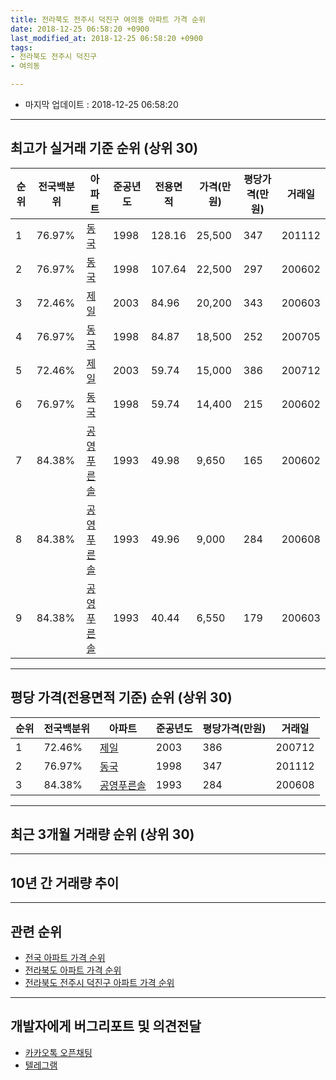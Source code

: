```yaml
---
title: 전라북도 전주시 덕진구 여의동 아파트 가격 순위
date: 2018-12-25 06:58:20 +0900
last_modified_at: 2018-12-25 06:58:20 +0900
tags:
- 전라북도 전주시 덕진구
- 여의동

---
```


* 마지막 업데이트 : 2018-12-25 06:58:20

---

## 최고가 실거래 기준 순위 (상위 30)


|순위|전국백분위|아파트|준공년도|전용면적|가격(만원)|평당가격(만원)|거래일|
|---|---|---|---|---|---|---|---|
|1|76.97%|[동국](https://search.naver.com/search.naver?query=%EC%A0%84%EB%9D%BC%EB%B6%81%EB%8F%84+%EC%A0%84%EC%A3%BC%EC%8B%9C+%EB%8D%95%EC%A7%84%EA%B5%AC+%EC%97%AC%EC%9D%98%EB%8F%99+%EB%8F%99%EA%B5%AD)|1998|128.16|25,500|347|201112|
|2|76.97%|[동국](https://search.naver.com/search.naver?query=%EC%A0%84%EB%9D%BC%EB%B6%81%EB%8F%84+%EC%A0%84%EC%A3%BC%EC%8B%9C+%EB%8D%95%EC%A7%84%EA%B5%AC+%EC%97%AC%EC%9D%98%EB%8F%99+%EB%8F%99%EA%B5%AD)|1998|107.64|22,500|297|200602|
|3|72.46%|[제일](https://search.naver.com/search.naver?query=%EC%A0%84%EB%9D%BC%EB%B6%81%EB%8F%84+%EC%A0%84%EC%A3%BC%EC%8B%9C+%EB%8D%95%EC%A7%84%EA%B5%AC+%EC%97%AC%EC%9D%98%EB%8F%99+%EC%A0%9C%EC%9D%BC)|2003|84.96|20,200|343|200603|
|4|76.97%|[동국](https://search.naver.com/search.naver?query=%EC%A0%84%EB%9D%BC%EB%B6%81%EB%8F%84+%EC%A0%84%EC%A3%BC%EC%8B%9C+%EB%8D%95%EC%A7%84%EA%B5%AC+%EC%97%AC%EC%9D%98%EB%8F%99+%EB%8F%99%EA%B5%AD)|1998|84.87|18,500|252|200705|
|5|72.46%|[제일](https://search.naver.com/search.naver?query=%EC%A0%84%EB%9D%BC%EB%B6%81%EB%8F%84+%EC%A0%84%EC%A3%BC%EC%8B%9C+%EB%8D%95%EC%A7%84%EA%B5%AC+%EC%97%AC%EC%9D%98%EB%8F%99+%EC%A0%9C%EC%9D%BC)|2003|59.74|15,000|386|200712|
|6|76.97%|[동국](https://search.naver.com/search.naver?query=%EC%A0%84%EB%9D%BC%EB%B6%81%EB%8F%84+%EC%A0%84%EC%A3%BC%EC%8B%9C+%EB%8D%95%EC%A7%84%EA%B5%AC+%EC%97%AC%EC%9D%98%EB%8F%99+%EB%8F%99%EA%B5%AD)|1998|59.74|14,400|215|200602|
|7|84.38%|[공영푸른솔](https://search.naver.com/search.naver?query=%EC%A0%84%EB%9D%BC%EB%B6%81%EB%8F%84+%EC%A0%84%EC%A3%BC%EC%8B%9C+%EB%8D%95%EC%A7%84%EA%B5%AC+%EC%97%AC%EC%9D%98%EB%8F%99+%EA%B3%B5%EC%98%81%ED%91%B8%EB%A5%B8%EC%86%94)|1993|49.98|9,650|165|200602|
|8|84.38%|[공영푸른솔](https://search.naver.com/search.naver?query=%EC%A0%84%EB%9D%BC%EB%B6%81%EB%8F%84+%EC%A0%84%EC%A3%BC%EC%8B%9C+%EB%8D%95%EC%A7%84%EA%B5%AC+%EC%97%AC%EC%9D%98%EB%8F%99+%EA%B3%B5%EC%98%81%ED%91%B8%EB%A5%B8%EC%86%94)|1993|49.96|9,000|284|200608|
|9|84.38%|[공영푸른솔](https://search.naver.com/search.naver?query=%EC%A0%84%EB%9D%BC%EB%B6%81%EB%8F%84+%EC%A0%84%EC%A3%BC%EC%8B%9C+%EB%8D%95%EC%A7%84%EA%B5%AC+%EC%97%AC%EC%9D%98%EB%8F%99+%EA%B3%B5%EC%98%81%ED%91%B8%EB%A5%B8%EC%86%94)|1993|40.44|6,550|179|200603|


---

## 평당 가격(전용면적 기준) 순위 (상위 30)


|순위|전국백분위|아파트|준공년도|평당가격(만원)|거래일|
|---|---|---|---|---|---|
|1|72.46%|[제일](https://search.naver.com/search.naver?query=%EC%A0%84%EB%9D%BC%EB%B6%81%EB%8F%84+%EC%A0%84%EC%A3%BC%EC%8B%9C+%EB%8D%95%EC%A7%84%EA%B5%AC+%EC%97%AC%EC%9D%98%EB%8F%99+%EC%A0%9C%EC%9D%BC)|2003|386|200712|
|2|76.97%|[동국](https://search.naver.com/search.naver?query=%EC%A0%84%EB%9D%BC%EB%B6%81%EB%8F%84+%EC%A0%84%EC%A3%BC%EC%8B%9C+%EB%8D%95%EC%A7%84%EA%B5%AC+%EC%97%AC%EC%9D%98%EB%8F%99+%EB%8F%99%EA%B5%AD)|1998|347|201112|
|3|84.38%|[공영푸른솔](https://search.naver.com/search.naver?query=%EC%A0%84%EB%9D%BC%EB%B6%81%EB%8F%84+%EC%A0%84%EC%A3%BC%EC%8B%9C+%EB%8D%95%EC%A7%84%EA%B5%AC+%EC%97%AC%EC%9D%98%EB%8F%99+%EA%B3%B5%EC%98%81%ED%91%B8%EB%A5%B8%EC%86%94)|1993|284|200608|


---

## 최근 3개월 거래량 순위 (상위 30)


<div style="width:100%;">
    <canvas id="deal_count_ranking" height="250"></canvas>
</div>


<script>
new Chart(document.getElementById("deal_count_ranking"), {
    type: 'horizontalBar',
    data: {
        labels: ['제일', '공영푸른솔', '동국'],
        datasets: [{
            label: '실거래 수',
            data: [5, 4, 4],
            borderColor: "rgba(255, 0, 128, 1)",
            backgroundColor: "rgba(255, 0, 128, 0.5)",
            fill: false,
        }]
    },
    options: {
        responsive: true,
        title: {
            display: true,
            text: '최근 3개월 거래량 순위'
        },
        tooltips: {
            mode: 'index',
            intersect: false,
            callbacks: {
                title: function(tooltipItems, data) {
                    return "실거래 수:";
                },
                label: function(tooltipItem, data) {
                    return data.labels[tooltipItem.index] + ": " + tooltipItem.xLabel;
                }
            }
        },
        hover: {
            mode: 'nearest',
            intersect: true
        },
        scales: {
            xAxes: [{
                display: true,
                scaleLabel: {
                    display: true,
                    labelString: '실거래 수'
                },
                ticks: {
                    suggestedMin: 0,
                }
            }],
            yAxes: [{
                display: true,
                ticks: {
                    autoSkip: false,
                    callback: function(value, index, values) {
                        if (value.length > 15)
                            return value.substr(0, 13) + "...";
                        else
                            return value;
                    }
                },
                scaleLabel: {
                    display: false,
                }
            }]
        }
    }
});

</script>


---

## 10년 간 거래량 추이


<div style="width:100%;">
    <canvas id="deal_progress" height="250"></canvas>
</div>

<script>
new Chart(document.getElementById("deal_progress"), {
    type: 'line',
    data: {
        labels: ['200812','200901','200902','200903','200904','200905','200906','200907','200908','200909','200910','200911','200912','201001','201002','201003','201004','201005','201006','201007','201008','201009','201010','201011','201012','201101','201102','201103','201104','201105','201106','201107','201108','201109','201110','201111','201112','201201','201202','201203','201204','201205','201206','201207','201208','201209','201210','201211','201212','201301','201302','201303','201304','201305','201306','201307','201308','201309','201310','201311','201312','201401','201402','201403','201404','201405','201406','201407','201408','201409','201410','201411','201412','201501','201502','201503','201504','201505','201506','201507','201508','201509','201510','201511','201512','201601','201602','201603','201604','201605','201606','201607','201608','201609','201610','201611','201612','201701','201702','201703','201704','201705','201706','201707','201708','201709','201710','201711','201712','201801','201802','201803','201804','201805','201806','201807','201808','201809','201810','201811','201812'],
        datasets: [{
            label: '실거래 수',
            pointRadius: 1,
            data: [6, 7, 8, 3, 5, 16, 7, 10, 7, 14, 2, 15, 8, 13, 12, 16, 12, 11, 11, 5, 11, 8, 7, 9, 9, 9, 11, 8, 8, 8, 9, 9, 7, 6, 4, 7, 3, 3, 8, 17, 3, 6, 6, 5, 2, 4, 5, 6, 4, 8, 4, 11, 6, 5, 10, 7, 6, 14, 14, 9, 7, 14, 9, 6, 12, 9, 14, 13, 9, 3, 7, 8, 6, 14, 4, 4, 17, 6, 12, 7, 8, 7, 8, 4, 6, 12, 13, 13, 4, 14, 10, 9, 10, 9, 14, 10, 6, 7, 10, 11, 6, 3, 8, 6, 2, 7, 8, 11, 4, 7, 3, 7, 8, 5, 5, 3, 5, 8, 6, 5, 2],
            borderColor: "rgba(255, 201, 14, 1)",
            backgroundColor: "rgba(255, 201, 14, 0.5)",
            fill: true,
        }]
    },
    options: {
        responsive: true,
        title: {
            display: true,
            text: '10년간 거래량 추이'
        },
        tooltips: {
            mode: 'index',
            intersect: false,
        },
        hover: {
            mode: 'nearest',
            intersect: true
        },
        scales: {
            xAxes: [{
                display: true,
                scaleLabel: {
                    display: true,
                    labelString: '년/월'
                }
            }],
            yAxes: [{
                display: true,
                ticks: {
                    suggestedMin: 0,
                },
                scaleLabel: {
                    display: true,
                    labelString: '실거래 수'
                }
            }]
        }
    }
});

</script>


---

## 관련 순위

- [전국 아파트 가격 순위](https://inasie.github.io/apt-ranking/전국)
- [전라북도 아파트 가격 순위](https://inasie.github.io/apt-ranking/전라북도)
- [전라북도 전주시 덕진구 아파트 가격 순위](https://inasie.github.io/apt-ranking/전라북도-전주시-덕진구)


---

## 개발자에게 버그리포트 및 의견전달

- [카카오톡 오픈채팅](https://open.kakao.com/o/gLJUAP4)
- [텔레그램](https://t.me/inasie)

